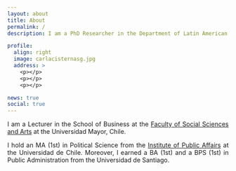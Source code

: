 ```yaml
---
layout: about
title: About
permalink: /
description: I am a PhD Researcher in the Department of Latin American Studies at Leiden University.

profile:
  align: right
  image: carlacisternasg.jpg
  address: >
    <p></p>
    <p></p>
    <p></p>

news: true
social: true
---
```


<!--<p align="justify">I am a PhD Researcher in the Department of Latin American Studies at the Faculty of Humanities at <a href="https://www.universiteitleiden.nl/" target="_blank">Leiden University</a>, Netherlands. I am also a Lecturer in the School of Business at the <a href="https://www.umayor.cl/um/facultades/humanidades/10000" target="_blank">Faculty of Social Sciences and Arts</a> at the Universidad Mayor, Chile. </p>-->

<p align="justify">I am a Lecturer in the School of Business at the <a href="https://www.umayor.cl/um/facultades/humanidades/10000" target="_blank">Faculty of Social Sciences and Arts</a> at the Universidad Mayor, Chile.

<p align="justify">I hold an MA (1st) in Political Science from the <a href="http://www.inap.uchile.cl/" target="_blank">Institute of Public Affairs</a>  at the Universidad de Chile. Moreover, I earned a BA (1st) and a BPS (1st) in Public Administration from the Universidad de Santiago.</p>

<!-- <p align="justify">I am interested in technocracy in Latin America, public policies and legislative processes, social network analysis, and mixed methods. My doctoral project is supervised by <a href="https://www.universiteitleiden.nl/en/staffmembers/patricio-silva#tab-1" target="_blank">Professor Patricio Silva</a> and Dr <a href="https://www.universiteitleiden.nl/en/staffmembers/maria-gabriela-palacio-ludena#tab-1" target="_blank">María Gabriela Palacio</a> and focuses on the relationship between technocracy, democracy, and sociopolitical conflicts. In particular, I study ad hoc presidential advisory commissions.</p> -->
